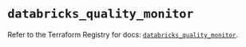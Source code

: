 # `databricks_quality_monitor`

Refer to the Terraform Registry for docs: [`databricks_quality_monitor`](https://registry.terraform.io/providers/databricks/databricks/1.45.0/docs/resources/quality_monitor).
